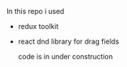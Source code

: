 In this repo i used 
- redux toolkit
- react dnd library for drag fields 



  code is in under construction
